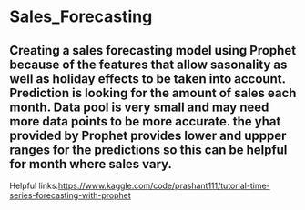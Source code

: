 # Sales_Forecasting
## Creating a sales forecasting model using Prophet because of the features that allow sasonality as well as holiday effects to be taken into account. Prediction is looking for the amount of sales each month. Data pool is very small and may need more data points to be more accurate. the yhat provided by Prophet provides lower and uppper ranges for the predictions so this can be helpful for month where sales vary. 
Helpful links:https://www.kaggle.com/code/prashant111/tutorial-time-series-forecasting-with-prophet

